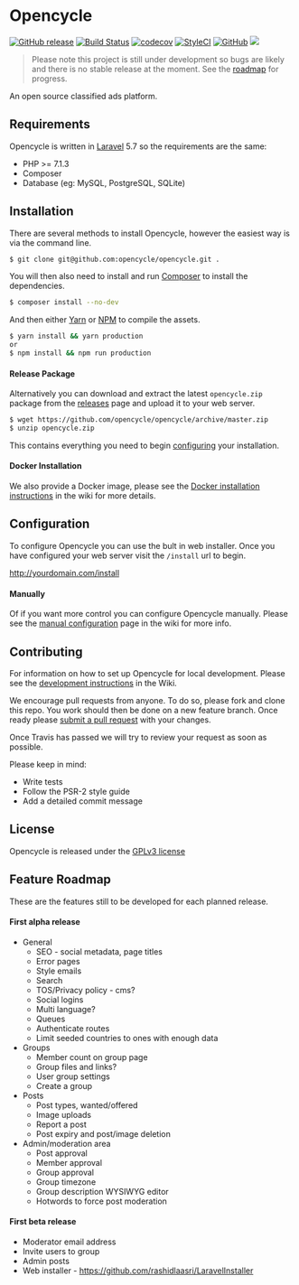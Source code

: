 # Opencycle

[![GitHub release](https://img.shields.io/github/release/opencycle/opencycle.svg)](https://github.com/opencycle/opencycle/releases)
 [![Build Status](https://travis-ci.com/opencycle/opencycle.svg?branch=master)](https://travis-ci.com/opencycle/opencycle) [![codecov](https://codecov.io/gh/opencycle/opencycle/branch/master/graph/badge.svg)](https://codecov.io/gh/opencycle/opencycle) [![StyleCI](https://github.styleci.io/repos/146082121/shield?branch=master)](https://github.styleci.io/repos/146082121)
[![GitHub](https://img.shields.io/github/license/opencycle/opencycle.svg)](https://github.com/opencycle/opencycle/blob/master/LICENSE)
[![](https://images.microbadger.com/badges/image/opencycle/opencycle.svg)](https://hub.docker.com/r/opencycle/opencycle/)

> Please note this project is still under development so bugs are likely and there is no stable release at the moment. See the [roadmap](#feature-roadmap) for progress.

An open source classified ads platform.

## Requirements

Opencycle is written in [Laravel](https://laravel.com/docs/5.7/installation#server-requirements) 5.7 so the requirements are the same:

* PHP >= 7.1.3
* Composer
* Database (eg: MySQL, PostgreSQL, SQLite)

## Installation

There are several methods to install Opencycle, however the easiest way is via the command line.

```bash
$ git clone git@github.com:opencycle/opencycle.git .
```

You will then also need to install and run [Composer](https://getcomposer.org/) to install the dependencies.

```bash
$ composer install --no-dev
```

And then either [Yarn](https://yarnpkg.com/lang/en/) or [NPM](https://www.npmjs.com/get-npm) to compile the assets.

```bash
$ yarn install && yarn production
or
$ npm install && npm run production
```

#### Release Package

Alternatively you can download and extract the latest `opencycle.zip` package
from the [releases](https://github.com/opencycle/opencycle/releases) page and upload it to your web server.

```bash
$ wget https://github.com/opencycle/opencycle/archive/master.zip
$ unzip opencycle.zip
```

This contains everything you need to begin [configuring](#configuration) your installation.

#### Docker Installation

We also provide a Docker image,
please see the [Docker installation instructions](https://github.com/opencycle/opencycle/wiki/Docker) in the wiki for more details.

## Configuration

To configure Opencycle you can use the bult in web installer. Once you have configured your web server visit the `/install` url to begin.

http://yourdomain.com/install

#### Manually

Of if you want more control you can configure Opencycle manually.
Please see the [manual configuration](https://github.com/opencycle/opencycle/wiki/Configuration) page in the wiki for more info.

## Contributing

For information on how to set up Opencycle for local development.
Please see the [development instructions](https://github.com/opencycle/opencycle/wiki/Development) in the Wiki.

We encourage pull requests from anyone. To do so, please fork and clone this repo.
You work should then be done on a new feature branch. Once ready please
[submit a pull request](https://github.com/opencycle/opencycle/compare/)
with your changes.

Once Travis has passed we will try to review your request as soon as possible.

Please keep in mind:

* Write tests
* Follow the PSR-2 style guide
* Add a detailed commit message

## License

Opencycle is released under the [GPLv3 license](LICENSE)

## Feature Roadmap

These are the features still to be developed for each planned release.

#### First alpha release

* General
  * SEO - social metadata, page titles
  * Error pages
  * Style emails
  * Search
  * TOS/Privacy policy - cms?
  * Social logins
  * Multi language?
  * Queues
  * Authenticate routes
  * Limit seeded countries to ones with enough data
* Groups
  * Member count on group page
  * Group files and links?
  * User group settings
  * Create a group
* Posts
  * Post types, wanted/offered
  * Image uploads
  * Report a post
  * Post expiry and post/image deletion
* Admin/moderation area
  * Post approval
  * Member approval
  * Group approval
  * Group timezone
  * Group description WYSIWYG editor
  * Hotwords to force post moderation

#### First beta release

* Moderator email address
* Invite users to group
* Admin posts
* Web installer - https://github.com/rashidlaasri/LaravelInstaller
